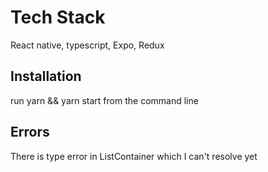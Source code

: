 # Tech Stack

React native, typescript, Expo, Redux

## Installation

run   yarn && yarn start  from the command line

## Errors
There is type error in ListContainer which I can't  resolve yet
